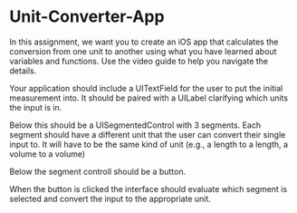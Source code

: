 # Unit-Converter-App
In this assignment, we want you to create an iOS app that calculates the conversion from one unit to another using what you have learned about variables and functions. Use the video guide to help you navigate the details.

Your application should include a UITextField for the user to put the initial measurement into. It should be paired with a UILabel clarifying which units the input is in.

Below this should be a UISegmentedControl with 3 segments. Each segment should have a different unit that the user can convert their single input to. It will have to be the same kind of unit (e.g., a length to a length, a volume to a volume)

Below the segment controll should be a button.

When the button is clicked the interface should evaluate which segment is selected and convert the input to the appropriate unit.

